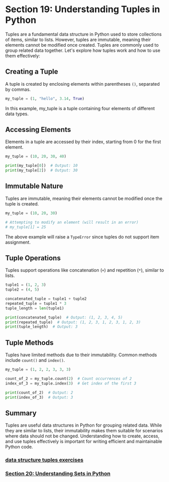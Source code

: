 # Section 19: Understanding Tuples in Python

Tuples are a fundamental data structure in Python used to store collections of items, similar to lists. However, tuples
are immutable, meaning their elements cannot be modified once created. Tuples are commonly used to group related data
together. Let's explore how tuples work and how to use them effectively:

## Creating a Tuple

A tuple is created by enclosing elements within parentheses `()`, separated by commas.

```python
my_tuple = (1, "hello", 3.14, True)
```

In this example, my_tuple is a tuple containing four elements of different data types.

## Accessing Elements

Elements in a tuple are accessed by their index, starting from 0 for the first element.

```python
my_tuple = (10, 20, 30, 40)

print(my_tuple[0])  # Output: 10
print(my_tuple[2])  # Output: 30
```

## Immutable Nature

Tuples are immutable, meaning their elements cannot be modified once the tuple is created.

```python
my_tuple = (10, 20, 30)

# Attempting to modify an element (will result in an error)
# my_tuple[1] = 25
```

The above example will raise a `TypeError` since tuples do not support item assignment.

## Tuple Operations

Tuples support operations like concatenation (`+`) and repetition (`*`), similar to lists.

```python
tuple1 = (1, 2, 3)
tuple2 = (4, 5)

concatenated_tuple = tuple1 + tuple2
repeated_tuple = tuple1 * 3
tuple_length = len(tuple1)

print(concatenated_tuple)  # Output: (1, 2, 3, 4, 5)
print(repeated_tuple)  # Output: (1, 2, 3, 1, 2, 3, 1, 2, 3)
print(tuple_length)  # Output: 3
```

## Tuple Methods

Tuples have limited methods due to their immutability. Common methods include `count()` and `index()`.

```python
my_tuple = (1, 2, 2, 3, 3, 3)

count_of_2 = my_tuple.count(2)  # Count occurrences of 2
index_of_3 = my_tuple.index(3)  # Get index of the first 3

print(count_of_2)  # Output: 2
print(index_of_3)  # Output: 3
```

## Summary

Tuples are useful data structures in Python for grouping related data. While they are similar to lists, their
immutability makes them suitable for scenarios where data should not be changed. Understanding how to create, access,
and use tuples effectively is important for writing efficient and maintainable Python code.

### [data structure tuples exercises][1]
### [Section 20: Understanding Sets in Python][2]

[1]: ../python_exercises/19_data_structures_tuple.py
[2]: ./20_data_structure_set.md

